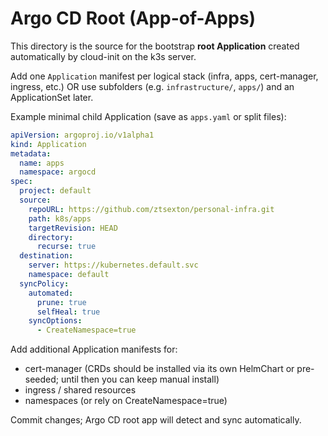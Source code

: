 # Argo CD Root (App-of-Apps)

This directory is the source for the bootstrap **root Application** created automatically by cloud-init on the k3s server.

Add one `Application` manifest per logical stack (infra, apps, cert-manager, ingress, etc.) OR use subfolders (e.g. `infrastructure/`, `apps/`) and an ApplicationSet later.

Example minimal child Application (save as `apps.yaml` or split files):

```yaml
apiVersion: argoproj.io/v1alpha1
kind: Application
metadata:
  name: apps
  namespace: argocd
spec:
  project: default
  source:
    repoURL: https://github.com/ztsexton/personal-infra.git
    path: k8s/apps
    targetRevision: HEAD
    directory:
      recurse: true
  destination:
    server: https://kubernetes.default.svc
    namespace: default
  syncPolicy:
    automated:
      prune: true
      selfHeal: true
    syncOptions:
      - CreateNamespace=true
```

Add additional Application manifests for:

- cert-manager (CRDs should be installed via its own HelmChart or pre-seeded; until then you can keep manual install)
- ingress / shared resources
- namespaces (or rely on CreateNamespace=true)

Commit changes; Argo CD root app will detect and sync automatically.
